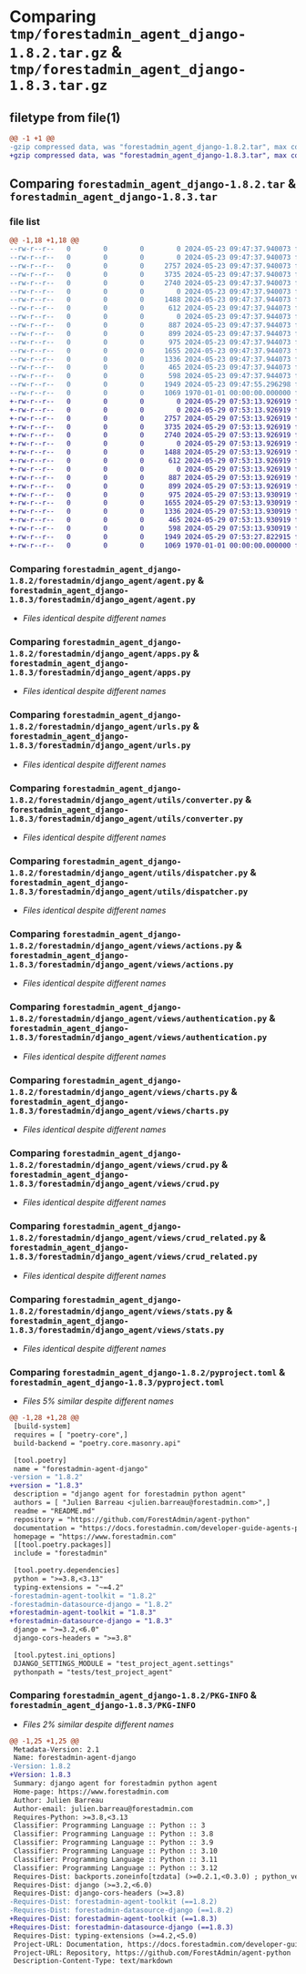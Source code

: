 # Comparing `tmp/forestadmin_agent_django-1.8.2.tar.gz` & `tmp/forestadmin_agent_django-1.8.3.tar.gz`

## filetype from file(1)

```diff
@@ -1 +1 @@
-gzip compressed data, was "forestadmin_agent_django-1.8.2.tar", max compression
+gzip compressed data, was "forestadmin_agent_django-1.8.3.tar", max compression
```

## Comparing `forestadmin_agent_django-1.8.2.tar` & `forestadmin_agent_django-1.8.3.tar`

### file list

```diff
@@ -1,18 +1,18 @@
--rw-r--r--   0        0        0        0 2024-05-23 09:47:37.940073 forestadmin_agent_django-1.8.2/README.md
--rw-r--r--   0        0        0        0 2024-05-23 09:47:37.940073 forestadmin_agent_django-1.8.2/forestadmin/django_agent/__init__.py
--rw-r--r--   0        0        0     2757 2024-05-23 09:47:37.940073 forestadmin_agent_django-1.8.2/forestadmin/django_agent/agent.py
--rw-r--r--   0        0        0     3735 2024-05-23 09:47:37.940073 forestadmin_agent_django-1.8.2/forestadmin/django_agent/apps.py
--rw-r--r--   0        0        0     2740 2024-05-23 09:47:37.940073 forestadmin_agent_django-1.8.2/forestadmin/django_agent/urls.py
--rw-r--r--   0        0        0        0 2024-05-23 09:47:37.940073 forestadmin_agent_django-1.8.2/forestadmin/django_agent/utils/__init__.py
--rw-r--r--   0        0        0     1488 2024-05-23 09:47:37.944073 forestadmin_agent_django-1.8.2/forestadmin/django_agent/utils/converter.py
--rw-r--r--   0        0        0      612 2024-05-23 09:47:37.944073 forestadmin_agent_django-1.8.2/forestadmin/django_agent/utils/dispatcher.py
--rw-r--r--   0        0        0        0 2024-05-23 09:47:37.944073 forestadmin_agent_django-1.8.2/forestadmin/django_agent/views/__init__.py
--rw-r--r--   0        0        0      887 2024-05-23 09:47:37.944073 forestadmin_agent_django-1.8.2/forestadmin/django_agent/views/actions.py
--rw-r--r--   0        0        0      899 2024-05-23 09:47:37.944073 forestadmin_agent_django-1.8.2/forestadmin/django_agent/views/authentication.py
--rw-r--r--   0        0        0      975 2024-05-23 09:47:37.944073 forestadmin_agent_django-1.8.2/forestadmin/django_agent/views/charts.py
--rw-r--r--   0        0        0     1655 2024-05-23 09:47:37.944073 forestadmin_agent_django-1.8.2/forestadmin/django_agent/views/crud.py
--rw-r--r--   0        0        0     1336 2024-05-23 09:47:37.944073 forestadmin_agent_django-1.8.2/forestadmin/django_agent/views/crud_related.py
--rw-r--r--   0        0        0      465 2024-05-23 09:47:37.944073 forestadmin_agent_django-1.8.2/forestadmin/django_agent/views/index.py
--rw-r--r--   0        0        0      598 2024-05-23 09:47:37.944073 forestadmin_agent_django-1.8.2/forestadmin/django_agent/views/stats.py
--rw-r--r--   0        0        0     1949 2024-05-23 09:47:55.296298 forestadmin_agent_django-1.8.2/pyproject.toml
--rw-r--r--   0        0        0     1069 1970-01-01 00:00:00.000000 forestadmin_agent_django-1.8.2/PKG-INFO
+-rw-r--r--   0        0        0        0 2024-05-29 07:53:13.926919 forestadmin_agent_django-1.8.3/README.md
+-rw-r--r--   0        0        0        0 2024-05-29 07:53:13.926919 forestadmin_agent_django-1.8.3/forestadmin/django_agent/__init__.py
+-rw-r--r--   0        0        0     2757 2024-05-29 07:53:13.926919 forestadmin_agent_django-1.8.3/forestadmin/django_agent/agent.py
+-rw-r--r--   0        0        0     3735 2024-05-29 07:53:13.926919 forestadmin_agent_django-1.8.3/forestadmin/django_agent/apps.py
+-rw-r--r--   0        0        0     2740 2024-05-29 07:53:13.926919 forestadmin_agent_django-1.8.3/forestadmin/django_agent/urls.py
+-rw-r--r--   0        0        0        0 2024-05-29 07:53:13.926919 forestadmin_agent_django-1.8.3/forestadmin/django_agent/utils/__init__.py
+-rw-r--r--   0        0        0     1488 2024-05-29 07:53:13.926919 forestadmin_agent_django-1.8.3/forestadmin/django_agent/utils/converter.py
+-rw-r--r--   0        0        0      612 2024-05-29 07:53:13.926919 forestadmin_agent_django-1.8.3/forestadmin/django_agent/utils/dispatcher.py
+-rw-r--r--   0        0        0        0 2024-05-29 07:53:13.926919 forestadmin_agent_django-1.8.3/forestadmin/django_agent/views/__init__.py
+-rw-r--r--   0        0        0      887 2024-05-29 07:53:13.926919 forestadmin_agent_django-1.8.3/forestadmin/django_agent/views/actions.py
+-rw-r--r--   0        0        0      899 2024-05-29 07:53:13.926919 forestadmin_agent_django-1.8.3/forestadmin/django_agent/views/authentication.py
+-rw-r--r--   0        0        0      975 2024-05-29 07:53:13.930919 forestadmin_agent_django-1.8.3/forestadmin/django_agent/views/charts.py
+-rw-r--r--   0        0        0     1655 2024-05-29 07:53:13.930919 forestadmin_agent_django-1.8.3/forestadmin/django_agent/views/crud.py
+-rw-r--r--   0        0        0     1336 2024-05-29 07:53:13.930919 forestadmin_agent_django-1.8.3/forestadmin/django_agent/views/crud_related.py
+-rw-r--r--   0        0        0      465 2024-05-29 07:53:13.930919 forestadmin_agent_django-1.8.3/forestadmin/django_agent/views/index.py
+-rw-r--r--   0        0        0      598 2024-05-29 07:53:13.930919 forestadmin_agent_django-1.8.3/forestadmin/django_agent/views/stats.py
+-rw-r--r--   0        0        0     1949 2024-05-29 07:53:27.822915 forestadmin_agent_django-1.8.3/pyproject.toml
+-rw-r--r--   0        0        0     1069 1970-01-01 00:00:00.000000 forestadmin_agent_django-1.8.3/PKG-INFO
```

### Comparing `forestadmin_agent_django-1.8.2/forestadmin/django_agent/agent.py` & `forestadmin_agent_django-1.8.3/forestadmin/django_agent/agent.py`

 * *Files identical despite different names*

### Comparing `forestadmin_agent_django-1.8.2/forestadmin/django_agent/apps.py` & `forestadmin_agent_django-1.8.3/forestadmin/django_agent/apps.py`

 * *Files identical despite different names*

### Comparing `forestadmin_agent_django-1.8.2/forestadmin/django_agent/urls.py` & `forestadmin_agent_django-1.8.3/forestadmin/django_agent/urls.py`

 * *Files identical despite different names*

### Comparing `forestadmin_agent_django-1.8.2/forestadmin/django_agent/utils/converter.py` & `forestadmin_agent_django-1.8.3/forestadmin/django_agent/utils/converter.py`

 * *Files identical despite different names*

### Comparing `forestadmin_agent_django-1.8.2/forestadmin/django_agent/utils/dispatcher.py` & `forestadmin_agent_django-1.8.3/forestadmin/django_agent/utils/dispatcher.py`

 * *Files identical despite different names*

### Comparing `forestadmin_agent_django-1.8.2/forestadmin/django_agent/views/actions.py` & `forestadmin_agent_django-1.8.3/forestadmin/django_agent/views/actions.py`

 * *Files identical despite different names*

### Comparing `forestadmin_agent_django-1.8.2/forestadmin/django_agent/views/authentication.py` & `forestadmin_agent_django-1.8.3/forestadmin/django_agent/views/authentication.py`

 * *Files identical despite different names*

### Comparing `forestadmin_agent_django-1.8.2/forestadmin/django_agent/views/charts.py` & `forestadmin_agent_django-1.8.3/forestadmin/django_agent/views/charts.py`

 * *Files identical despite different names*

### Comparing `forestadmin_agent_django-1.8.2/forestadmin/django_agent/views/crud.py` & `forestadmin_agent_django-1.8.3/forestadmin/django_agent/views/crud.py`

 * *Files identical despite different names*

### Comparing `forestadmin_agent_django-1.8.2/forestadmin/django_agent/views/crud_related.py` & `forestadmin_agent_django-1.8.3/forestadmin/django_agent/views/crud_related.py`

 * *Files identical despite different names*

### Comparing `forestadmin_agent_django-1.8.2/forestadmin/django_agent/views/stats.py` & `forestadmin_agent_django-1.8.3/forestadmin/django_agent/views/stats.py`

 * *Files identical despite different names*

### Comparing `forestadmin_agent_django-1.8.2/pyproject.toml` & `forestadmin_agent_django-1.8.3/pyproject.toml`

 * *Files 5% similar despite different names*

```diff
@@ -1,28 +1,28 @@
 [build-system]
 requires = [ "poetry-core",]
 build-backend = "poetry.core.masonry.api"
 
 [tool.poetry]
 name = "forestadmin-agent-django"
-version = "1.8.2"
+version = "1.8.3"
 description = "django agent for forestadmin python agent"
 authors = [ "Julien Barreau <julien.barreau@forestadmin.com>",]
 readme = "README.md"
 repository = "https://github.com/ForestAdmin/agent-python"
 documentation = "https://docs.forestadmin.com/developer-guide-agents-python/"
 homepage = "https://www.forestadmin.com"
 [[tool.poetry.packages]]
 include = "forestadmin"
 
 [tool.poetry.dependencies]
 python = ">=3.8,<3.13"
 typing-extensions = "~=4.2"
-forestadmin-agent-toolkit = "1.8.2"
-forestadmin-datasource-django = "1.8.2"
+forestadmin-agent-toolkit = "1.8.3"
+forestadmin-datasource-django = "1.8.3"
 django = ">=3.2,<6.0"
 django-cors-headers = ">=3.8"
 
 [tool.pytest.ini_options]
 DJANGO_SETTINGS_MODULE = "test_project_agent.settings"
 pythonpath = "tests/test_project_agent"
```

### Comparing `forestadmin_agent_django-1.8.2/PKG-INFO` & `forestadmin_agent_django-1.8.3/PKG-INFO`

 * *Files 2% similar despite different names*

```diff
@@ -1,25 +1,25 @@
 Metadata-Version: 2.1
 Name: forestadmin-agent-django
-Version: 1.8.2
+Version: 1.8.3
 Summary: django agent for forestadmin python agent
 Home-page: https://www.forestadmin.com
 Author: Julien Barreau
 Author-email: julien.barreau@forestadmin.com
 Requires-Python: >=3.8,<3.13
 Classifier: Programming Language :: Python :: 3
 Classifier: Programming Language :: Python :: 3.8
 Classifier: Programming Language :: Python :: 3.9
 Classifier: Programming Language :: Python :: 3.10
 Classifier: Programming Language :: Python :: 3.11
 Classifier: Programming Language :: Python :: 3.12
 Requires-Dist: backports.zoneinfo[tzdata] (>=0.2.1,<0.3.0) ; python_version < "3.9"
 Requires-Dist: django (>=3.2,<6.0)
 Requires-Dist: django-cors-headers (>=3.8)
-Requires-Dist: forestadmin-agent-toolkit (==1.8.2)
-Requires-Dist: forestadmin-datasource-django (==1.8.2)
+Requires-Dist: forestadmin-agent-toolkit (==1.8.3)
+Requires-Dist: forestadmin-datasource-django (==1.8.3)
 Requires-Dist: typing-extensions (>=4.2,<5.0)
 Project-URL: Documentation, https://docs.forestadmin.com/developer-guide-agents-python/
 Project-URL: Repository, https://github.com/ForestAdmin/agent-python
 Description-Content-Type: text/markdown
```

